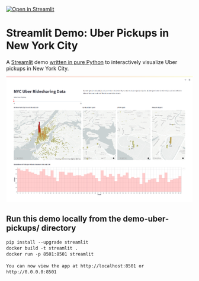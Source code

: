 [![Open in Streamlit](https://static.streamlit.io/badges/streamlit_badge_black_white.svg)](https://share.streamlit.io/streamlit/demo-uber-nyc-pickups/main)

# Streamlit Demo: Uber Pickups in New York City
A [Streamlit](https://streamlit.io) demo [written in pure Python](https://github.com/streamlit/demo-uber-nyc-pickups/blob/main/streamlit_app.py) to interactively visualize Uber pickups in New York City.

![Final App Animation](https://github.com/streamlit/demo-uber-nyc-pickups/raw/main/uber_demo.png "Uber demo")

## Run this demo locally from the demo-uber-pickups/ directory
```
pip install --upgrade streamlit
docker build -t streamlit .
docker run -p 8501:8501 streamlit

You can now view the app at http://localhost:8501 or http://0.0.0.0:8501
```
